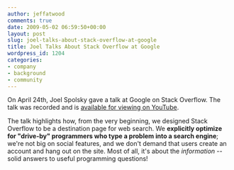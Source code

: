 ```yaml
---
author: jeffatwood
comments: true
date: 2009-05-02 06:59:50+00:00
layout: post
slug: joel-talks-about-stack-overflow-at-google
title: Joel Talks About Stack Overflow at Google
wordpress_id: 1204
categories:
- company
- background
- community
---
```



On April 24th, Joel Spolsky gave a talk at Google on Stack Overflow. The talk was recorded and is [available for viewing on YouTube](http://www.youtube.com/watch?v=NWHfY_lvKIQ).







The talk highlights how, from the very beginning, we designed Stack Overflow to be a destination page for web search. We **explicitly optimize for "drive-by" programmers who type a problem into a search engine**; we're not big on social features, and we don't demand that users create an account and hang out on the site. Most of all, it's about the _information_ -- solid answers to useful programming questions!

